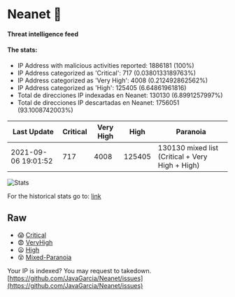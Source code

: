 # Neanet :hocho:
#### Threat intelligence feed
#### The stats:

- IP Address with malicious activities reported: 1886181 (100%)
- IP Address categorized as 'Critical':  717 (0.0380133189763%)
- IP Address categorized as 'Very High':  4008 (0.212492862562%)
- IP Address categorized as 'High':  125405 (6.64861961816)
- Total de direcciones IP indexadas en Neanet:  130130 (6.8991257997%)
- Total de direcciones IP descartadas en Neanet:  1756051 (93.1008742003%)

| Last Update | Critical | Very High | High | Paranoia |
| --- | --- | --- | --- | --- |
| 2021-09-06 19:01:52 | 717 | 4008 | 125405 | 130130 mixed list (Critical + Very High + High)|

![Stats](https://docs.google.com/spreadsheets/d/e/2PACX-1vSnaNMIXVabIpDJjufMlzH7poXnshF3mgd8Is1g9ytUEzVsP5my4Trn8f-xkoLLQ38xpL3HtmUexLo6/pubchart?oid=501124687&format=image)

For the historical stats go to: [link](/stats.csv)
## Raw
- :scream: [Critical](https://raw.githubusercontent.com/JavaGarcia/Neanet/master/blacklists/neanet_critical.txt)
- :fearful: [VeryHigh](https://raw.githubusercontent.com/JavaGarcia/Neanet/master/blacklists/neanet_veryHigh.txtt)
- :frowning: [High](https://raw.githubusercontent.com/JavaGarcia/Neanet/master/blacklists/neanet_high.txt)
- :dizzy_face: [Mixed-Paranoia](https://raw.githubusercontent.com/JavaGarcia/Neanet/master/blacklists/neanet_all.txt)


Your IP is indexed? You may request to takedown. [https://github.com/JavaGarcia/Neanet/issues](https://github.com/JavaGarcia/Neanet/issues)







































































































































































































































































































































































































































































































































































































































































































































































































































































































































































































































































































































































































































































































































































































































































































































































































































































































































































































































































































































































































































































































































































































































































































































































































































































































































































































































































































































































































































































































































































































































































































































































































































































































































































































































































































































































































































































































































































































































































































































































































































































































































































































































































































































































































































































































































































































































































































































































































































































































































































































































































































































































































































































































































































































































































































































































































































































































































































































































































































































































































































































































































































































































































































































































































































































































































































































































































































































































































































































































































































































































































































































































































































































































































































































































































































































































































































































































































































































































































































































































































































































































































































































































































































































































































































































































































































































































































































































































